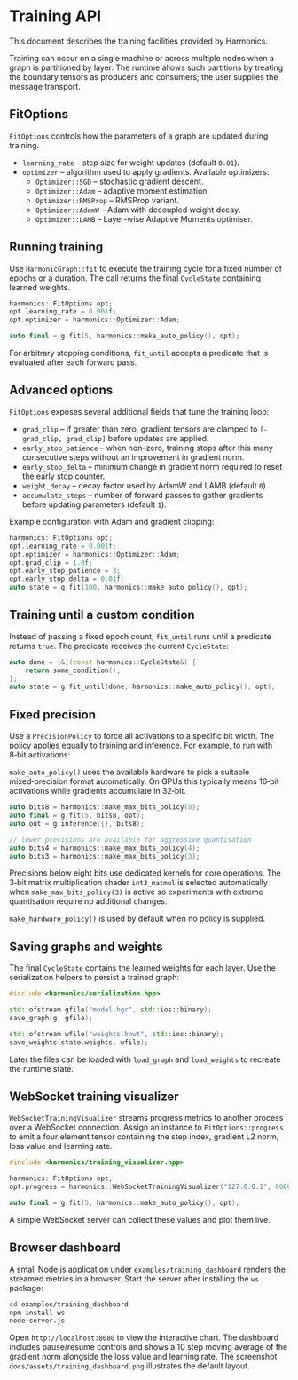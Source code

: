 # Training API

This document describes the training facilities provided by Harmonics.

Training can occur on a single machine or across multiple nodes when a graph is partitioned by layer.  The runtime allows such partitions by treating the boundary tensors as producers and consumers; the user supplies the message transport.

## FitOptions

`FitOptions` controls how the parameters of a graph are updated during
training.

- `learning_rate` – step size for weight updates (default `0.01`).
- `optimizer` – algorithm used to apply gradients. Available optimizers:
  - `Optimizer::SGD` – stochastic gradient descent.
  - `Optimizer::Adam` – adaptive moment estimation.
  - `Optimizer::RMSProp` – RMSProp variant.
  - `Optimizer::AdamW` – Adam with decoupled weight decay.
  - `Optimizer::LAMB` – Layer-wise Adaptive Moments optimiser.

## Running training

Use `HarmonicGraph::fit` to execute the training cycle for a fixed
number of epochs or a duration. The call returns the final
`CycleState` containing learned weights.

```cpp
harmonics::FitOptions opt;
opt.learning_rate = 0.001f;
opt.optimizer = harmonics::Optimizer::Adam;

auto final = g.fit(5, harmonics::make_auto_policy(), opt);
```

For arbitrary stopping conditions, `fit_until` accepts a predicate that
is evaluated after each forward pass.

## Advanced options

`FitOptions` exposes several additional fields that tune the training loop:

- `grad_clip` &ndash; if greater than zero, gradient tensors are clamped to
  `[-grad_clip, grad_clip]` before updates are applied.
- `early_stop_patience` &ndash; when non&ndash;zero, training stops after this many
  consecutive steps without an improvement in gradient norm.
- `early_stop_delta` &ndash; minimum change in gradient norm required to reset the
  early stop counter.
- `weight_decay` &ndash; decay factor used by AdamW and LAMB (default `0`).
- `accumulate_steps` &ndash; number of forward passes to gather gradients before
  updating parameters (default `1`).

Example configuration with Adam and gradient clipping:

```cpp
harmonics::FitOptions opt;
opt.learning_rate = 0.001f;
opt.optimizer = harmonics::Optimizer::Adam;
opt.grad_clip = 1.0f;
opt.early_stop_patience = 3;
opt.early_stop_delta = 0.01f;
auto state = g.fit(100, harmonics::make_auto_policy(), opt);
```

## Training until a custom condition

Instead of passing a fixed epoch count, `fit_until` runs until a predicate
returns `true`. The predicate receives the current `CycleState`:

```cpp
auto done = [&](const harmonics::CycleState&) {
    return some_condition();
};
auto state = g.fit_until(done, harmonics::make_auto_policy(), opt);
```

## Fixed precision

Use a `PrecisionPolicy` to force all activations to a specific bit width. The
policy applies equally to training and inference. For example, to run with
8‑bit activations:

`make_auto_policy()` uses the available hardware to pick a suitable
mixed‑precision format automatically. On GPUs this typically means 16‑bit
activations while gradients accumulate in 32‑bit.

```cpp
auto bits8 = harmonics::make_max_bits_policy(8);
auto final = g.fit(5, bits8, opt);
auto out = g.inference({}, bits8);

// lower precisions are available for aggressive quantisation
auto bits4 = harmonics::make_max_bits_policy(4);
auto bits3 = harmonics::make_max_bits_policy(3);
```

Precisions below eight bits use dedicated kernels for core operations. The
3‑bit matrix multiplication shader `int3_matmul` is selected automatically when
`make_max_bits_policy(3)` is active so experiments with extreme quantisation
require no additional changes.

`make_hardware_policy()` is used by default when no policy is supplied.

## Saving graphs and weights

The final `CycleState` contains the learned weights for each layer. Use the
serialization helpers to persist a trained graph:

```cpp
#include <harmonics/serialization.hpp>

std::ofstream gfile("model.hgr", std::ios::binary);
save_graph(g, gfile);

std::ofstream wfile("weights.hnwt", std::ios::binary);
save_weights(state.weights, wfile);
```

Later the files can be loaded with `load_graph` and `load_weights` to recreate
the runtime state.

## WebSocket training visualizer

`WebSocketTrainingVisualizer` streams progress metrics to another process over a WebSocket connection. Assign an instance to `FitOptions::progress` to emit a four element tensor containing the step index, gradient L2 norm, loss value and learning rate.

```cpp
#include <harmonics/training_visualizer.hpp>

harmonics::FitOptions opt;
opt.progress = harmonics::WebSocketTrainingVisualizer("127.0.0.1", 8080, "/metrics");

auto final = g.fit(5, harmonics::make_auto_policy(), opt);
```

A simple WebSocket server can collect these values and plot them live.

## Browser dashboard

A small Node.js application under `examples/training_dashboard` renders the streamed metrics in a browser. Start the server after installing the `ws` package:

```bash
cd examples/training_dashboard
npm install ws
node server.js
```

Open `http://localhost:8080` to view the interactive chart. The dashboard includes pause/resume controls and shows a 10 step moving average of the gradient norm alongside the loss value and learning rate. The screenshot `docs/assets/training_dashboard.png` illustrates the default layout.

